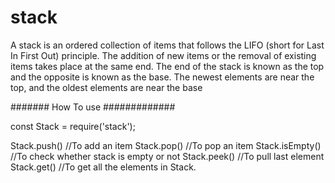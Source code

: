 # stack
A stack is an ordered collection of items that follows the LIFO (short for Last In First Out) principle. The addition of new items or the removal of existing items takes place at the same end. The end of the stack is known as the top and the opposite is known as the base. The newest elements are near the top, and the oldest elements are near the base

####### How To use #############

const Stack = require('stack');

Stack.push()  //To add an item
Stack.pop()  //To pop an item
Stack.isEmpty()  //To check whether stack is empty or not
Stack.peek()  //To pull last element
Stack.get() //To get all the elements in Stack.


